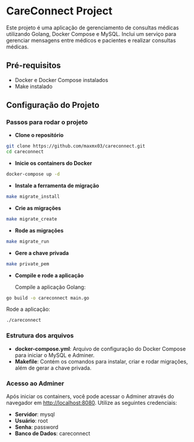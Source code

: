 # CareConnect Project

Este projeto é uma aplicação de gerenciamento de consultas médicas utilizando Golang, Docker Compose e MySQL. Inclui um serviço para gerenciar mensagens entre médicos e pacientes e realizar consultas médicas.

## Pré-requisitos

- Docker e Docker Compose instalados
- Make instalado

## Configuração do Projeto

### Passos para rodar o projeto

- **Clone o repositório**

```sh
git clone https://github.com/maxmx03/careconnect.git
cd careconnect
```

- **Inicie os containers do Docker**

```sh
docker-compose up -d
```

- **Instale a ferramenta de migração**

```sh
make migrate_install
```

- **Crie as migrações**

```sh
make migrate_create
```

- **Rode as migrações**

```sh
make migrate_run
```

- **Gere a chave privada**

```sh
make private_pem
```

- **Compile e rode a aplicação**

  Compile a aplicação Golang:

```sh
go build -o careconnect main.go
```

Rode a aplicação:

```sh
./careconnect
```

### Estrutura dos arquivos

- **docker-compose.yml**: Arquivo de configuração do Docker Compose para iniciar o MySQL e Adminer.
- **Makefile**: Contém os comandos para instalar, criar e rodar migrações, além de gerar a chave privada.

### Acesso ao Adminer

Após iniciar os containers, você pode acessar o Adminer através do navegador em [http://localhost:8080](http://localhost:8080). Utilize as seguintes credenciais:

- **Servidor**: mysql
- **Usuário**: root
- **Senha**: password
- **Banco de Dados**: careconnect
